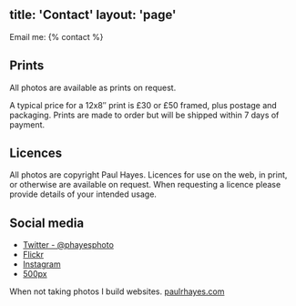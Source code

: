 title: 'Contact'
layout: 'page'
---

Email me: {% contact %}

## Prints

All photos are available as prints on request.

A typical price for a 12x8″ print is £30 or £50 framed, plus postage and packaging. Prints are made to order but will be shipped within 7 days of payment.

## Licences

All photos are copyright Paul Hayes. Licences for use on the web, in print, or otherwise are available on request. When requesting a licence please provide details of your intended usage.

## Social media

* [Twitter - @phayesphoto](https://twitter.com/phayesphoto)
* [Flickr](https://www.flickr.com/photos/prhayes/)
* [Instagram](https://www.instagram.com/paulhayes.photography/)
* [500px](https://500px.com/fofr)

When not taking photos I build websites.
[paulrhayes.com](http://paulrhayes.com/)
